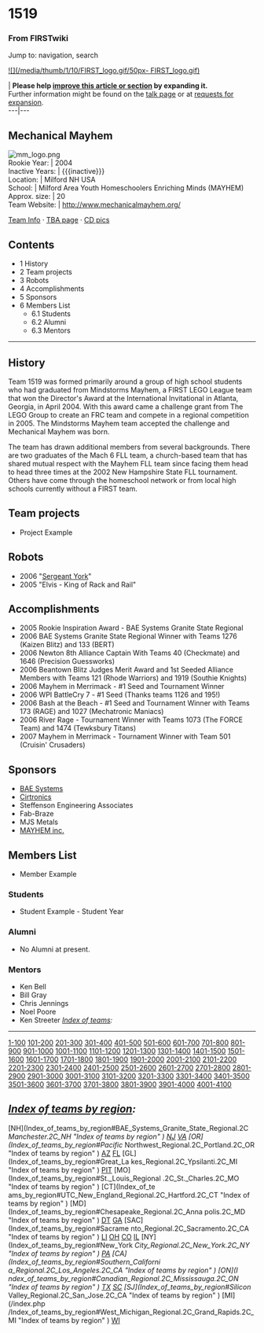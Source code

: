 

# 1519

### From FIRSTwiki

Jump to: navigation, search

[![](/media/thumb/1/10/FIRST_logo.gif/50px-
FIRST_logo.gif)](Image:FIRST_logo.gif "" )

| **Please help [improve this article or
section](http://www.firstwiki.net/index.php?title=1519&action=edit
"http://www.firstwiki.net/index.php?title=1519&action=edit" ) by expanding
it.**  
Further information might be found on the [talk
page](/index.php?title=Talk:1519&action=edit "Talk:1519" ) or at [requests for
expansion](FIRSTwiki:Requests_for_expansion "FIRSTwiki:Requests for
expansion" ).  
---|---  
  
  

Mechanical Mayhem  
---  
![mm_logo.png](http://www.mechanicalmayhem.org/0405/images/mm_logo.png)  
Rookie Year: | 2004  
Inactive Years: | {{{inactive}}}  
Location: | Milford NH USA  
School: | Milford Area Youth Homeschoolers Enriching Minds (MAYHEM)  
Approx. size: | 20  
Team Website: | <http://www.mechanicalmayhem.org/>  
  
[Team Info](http://frclinks.appspot.com/t/1519
"http://frclinks.appspot.com/t/1519" ) · [TBA
page](http://www.thebluealliance.com/team/1519
"http://www.thebluealliance.com/team/1519" ) · [CD
pics](http://www.chiefdelphi.com/media/photos/tags/frc1519
"http://www.chiefdelphi.com/media/photos/tags/frc1519" )  
  
  

## Contents

  * 1 History
  * 2 Team projects
  * 3 Robots
  * 4 Accomplishments
  * 5 Sponsors
  * 6 Members List
    * 6.1 Students
    * 6.2 Alumni
    * 6.3 Mentors  
---  
  

## History

Team 1519 was formed primarily around a group of high school students who had
graduated from Mindstorms Mayhem, a FIRST LEGO League team that won the
Director's Award at the International Invitational in Atlanta, Georgia, in
April 2004. With this award came a challenge grant from The LEGO Group to
create an FRC team and compete in a regional competition in 2005. The
Mindstorms Mayhem team accepted the challenge and Mechanical Mayhem was born.

The team has drawn additional members from several backgrounds. There are two
graduates of the Mach 6 FLL team, a church-based team that has shared mutual
respect with the Mayhem FLL team since facing them head to head three times at
the 2002 New Hampshire State FLL tournament. Others have come through the
homeschool network or from local high schools currently without a FIRST team.


## Team projects

  * Project Example 


## Robots

  * 2006 "[Sergeant York](1519_in_2006 "1519 in 2006" )" 
  * 2005 "Elvis - King of Rack and Rail" 


## Accomplishments

  * 2005 Rookie Inspiration Award - BAE Systems Granite State Regional 
  * 2006 BAE Systems Granite State Regional Winner with Teams 1276 (Kaizen Blitz) and 133 (BERT) 
  * 2006 Newton 8th Alliance Captain With Teams 40 (Checkmate) and 1646 (Precision Guessworks) 
  * 2006 Beantown Blitz Judges Merit Award and 1st Seeded Alliance Members with Teams 121 (Rhode Warriors) and 1919 (Southie Knights) 
  * 2006 Mayhem in Merrimack - #1 Seed and Tournament Winner 
  * 2006 WPI BattleCry 7 - #1 Seed (Thanks teams 1126 and 195!) 
  * 2006 Bash at the Beach - #1 Seed and Tournament Winner with Teams 173 (RAGE) and 1027 (Mechatronic Maniacs) 
  * 2006 River Rage - Tournament Winner with Teams 1073 (The FORCE Team) and 1474 (Tewksbury Titans) 
  * 2007 Mayhem in Merrimack - Tournament Winner with Team 501 (Cruisin' Crusaders) 


## Sponsors

  * [BAE Systems](http://www.na.baesystems.com/ "http://www.na.baesystems.com/" )
  * [Cirtronics](http://www.cirtronics.com/ "http://www.cirtronics.com/" )
  * Steffenson Engineering Associates 
  * Fab-Braze 
  * MJS Metals 
  * [MAYHEM inc.](http://www.mayheminc.org "http://www.mayheminc.org" )


## Members List

  * Member Example 


### Students

  * Student Example - Student Year 


### Alumni

  * No Alumni at present. 


### Mentors

  * Ken Bell 
  * Bill Gray 
  * Chris Jennings 
  * Noel Poore 
  * Ken Streeter 
_[Index of teams](Index_of_teams "Index of teams" ):_  
---  
  
[1-100](Index_of_teams#1-100 "Index of teams" )
[101-200](Index_of_teams#101-200 "Index of teams" )
[201-300](Index_of_teams#201-300 "Index of teams" )
[301-400](Index_of_teams#301-400 "Index of teams" )
[401-500](Index_of_teams#401-500 "Index of teams" )
[501-600](Index_of_teams#501-600 "Index of teams" )
[601-700](Index_of_teams#601-700 "Index of teams" )
[701-800](Index_of_teams#701-800 "Index of teams" )
[801-900](Index_of_teams#801-900 "Index of teams" )
[901-1000](Index_of_teams#901-1000 "Index of teams" )
[1001-1100](Index_of_teams#1001-1100 "Index of teams" )
[1101-1200](Index_of_teams#1101-1200 "Index of teams" )
[1201-1300](Index_of_teams#1201-1300 "Index of teams" )
[1301-1400](Index_of_teams#1301-1400 "Index of teams" )
[1401-1500](Index_of_teams#1401-1500 "Index of teams" )
[1501-1600](Index_of_teams#1501-1600 "Index of teams" )
[1601-1700](Index_of_teams#1601-1700 "Index of teams" )
[1701-1800](Index_of_teams#1701-1800 "Index of teams" )
[1801-1900](Index_of_teams#1801-1900 "Index of teams" )
[1901-2000](Index_of_teams#1901-2000 "Index of teams" )
[2001-2100](Index_of_teams#2001-2100 "Index of teams" )
[2101-2200](Index_of_teams#2101-2200 "Index of teams" )
[2201-2300](Index_of_teams#2201-2300 "Index of teams" )
[2301-2400](Index_of_teams#2301-2400 "Index of teams" )
[2401-2500](Index_of_teams#2401-2500 "Index of teams" )
[2501-2600](Index_of_teams#2501-2600 "Index of teams" )
[2601-2700](Index_of_teams#2601-2700 "Index of teams" )
[2701-2800](Index_of_teams#2701-2800 "Index of teams" )
[2801-2900](Index_of_teams#2801-2900 "Index of teams" )
[2901-3000](Index_of_teams#2901-3000 "Index of teams" )
[3001-3100](Index_of_teams#3001-3100 "Index of teams" )
[3101-3200](Index_of_teams#3101-3200 "Index of teams" )
[3201-3300](Index_of_teams#3201-3300 "Index of teams" )
[3301-3400](Index_of_teams#3301-3400 "Index of teams" )
[3401-3500](Index_of_teams#3401-3500 "Index of teams" )
[3501-3600](Index_of_teams#3501-3600 "Index of teams" )
[3601-3700](Index_of_teams#3601-3700 "Index of teams" )
[3701-3800](Index_of_teams#3701-3800 "Index of teams" )
[3801-3900](Index_of_teams#3801-3900 "Index of teams" )
[3901-4000](Index_of_teams#3901-4000 "Index of teams" )
[4001-4100](Index_of_teams#4001-4100 "Index of teams" )  
  
_[Index of teams by region](Index_of_teams_by_region "Index of
teams by region" ):_  
---  
  
[NH](Index_of_teams_by_region#BAE_Systems_Granite_State_Regional.2C
_Manchester.2C_NH "Index of teams by region" )
[NJ](Index_of_teams_by_region#New_Jersey_Regional.2C_Trenton.2C_NJ
"Index of teams by region" )
[VA](Index_of_teams_by_region#NASA.2FVCU_Regional.2C_Richmond.2C_VA
"Index of teams by region" ) [OR](Index_of_teams_by_region#Pacific_
Northwest_Regional.2C_Portland.2C_OR "Index of teams by region" )
[AZ](Index_of_teams_by_region#Arizona_Regional.2C_Phoenix.2C_AZ
"Index of teams by region" )
[FL](Index_of_teams_by_region#Florida_Regional.2C_Orlando.2C_FL
"Index of teams by region" ) [GL](Index_of_teams_by_region#Great_La
kes_Regional.2C_Ypsilanti.2C_MI "Index of teams by region" ) [PIT](
Index_of_teams_by_region#Pittsburgh_Regional.2C_Pittsburgh.2C_PA "Index of
teams by region" ) [MO](Index_of_teams_by_region#St._Louis_Regional
.2C_St._Charles.2C_MO "Index of teams by region" ) [CT](Index_of_te
ams_by_region#UTC_New_England_Regional.2C_Hartford.2C_CT "Index of teams by
region" ) [MD](Index_of_teams_by_region#Chesapeake_Regional.2C_Anna
polis.2C_MD "Index of teams by region" )
[DT](Index_of_teams_by_region#Detroit_Regional.2C_Detroit.2C_MI
"Index of teams by region" )
[GA](Index_of_teams_by_region#Peachtree_Regional.2C_Duluth.2C_GA
"Index of teams by region" ) [SAC](Index_of_teams_by_region#Sacrame
nto_Regional.2C_Sacramento.2C_CA "Index of teams by region" ) [LI](
Index_of_teams_by_region#SBPLI_Long_Island_Regional.2C_Brentwood.2C_NY "Index
of teams by region" )
[OH](Index_of_teams_by_region#Buckeye_Regional.2C_Cleveland.2C_OH
"Index of teams by region" )
[CO](Index_of_teams_by_region#Colorado_Regional.2C_Denver.2C_CO
"Index of teams by region" )
[IL](Index_of_teams_by_region#Midwest_Regional.2C_Evanston.2C_IL
"Index of teams by region" ) [NY](Index_of_teams_by_region#New_York
_City_Regional.2C_New_York.2C_NY "Index of teams by region" ) [PA](
Index_of_teams_by_region#Philadelphia_Regional.2C_Philadelphia.2C_PA "Index of
teams by region" ) [CA](Index_of_teams_by_region#Southern_Californi
a_Regional.2C_Los_Angeles.2C_CA "Index of teams by region" ) [ON](I
ndex_of_teams_by_region#Canadian_Regional.2C_Mississauga.2C_ON "Index of teams
by region" )
[TX](Index_of_teams_by_region#Lone_Star_Regional.2C_Houston.2C_TX
"Index of teams by region" )
[SC](Index_of_teams_by_region#Palmetto_Regional.2C_Columbia.2C_SC
"Index of teams by region" ) [SJ](Index_of_teams_by_region#Silicon_
Valley_Regional.2C_San_Jose.2C_CA "Index of teams by region" ) [MI](/index.php
/Index_of_teams_by_region#West_Michigan_Regional.2C_Grand_Rapids.2C_MI "Index
of teams by region" )
[WI](Index_of_teams_by_region#Wisconsin_Regional.2C_Milwaukee.2C_WI
"Index of teams by region" )  
  
